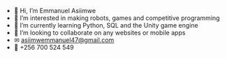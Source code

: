 - 👋 Hi, I’m Emmanuel Asiimwe
- 👀 I’m interested in making robots, games and competitive programming
- 🌱 I’m currently learning Python, SQL and the Unity game engine
- 💞️ I’m looking to collaborate on any websites or mobile apps
- ✉ asiimwemmanuel47@gmail.com
- 🤙 +256 700 524 549
